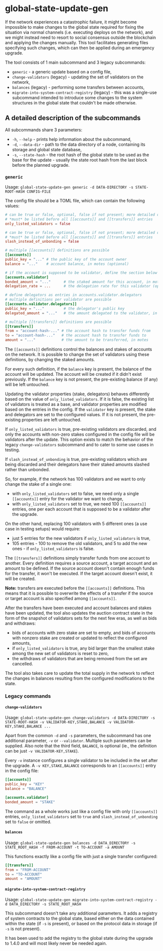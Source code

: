 # global-state-update-gen

If the network experiences a catastrophic failure, it might become impossible to make changes to the global state required for fixing the situation via normal channels (i.e. executing deploys on the network), and we might instead need to resort to social consensus outside the blockchain and applying the changes manually. This tool facilitates generating files specifying such changes, which can then be applied during an emergency upgrade.

The tool consists of 1 main subcommand and 3 legacy subcommands:
- `generic` - a generic update based on a config file,
- `change-validators` (legacy) - updating the set of validators on the network,
- `balances` (legacy) - performing some transfers between accounts,
- `migrate-into-system-contract-registry` (legacy) - this was a single-use subcommand intended to introduce some changes to the system structures in the global state that couldn't be made otherwise.

## A detailed description of the subcommands

All subcommands share 3 parameters:

- `-h`, `--help` - prints help information about the subcommand,
- `-d`, `--data-dir` - path to the data directory of a node, containing its storage and global state database,
- `-s`, `--state-hash` - the root hash of the global state to be used as the base for the update - usually the state root hash from the last block before the planned upgrade.

### `generic`

Usage: `global-state-update-gen generic -d DATA-DIRECTORY -s STATE-ROOT-HASH CONFIG-FILE`

The config file should be a TOML file, which can contain the following values:

```toml
# can be true or false, optional, false if not present; more detailed description below
# *must* be listed before all [[accounts]] and [[transfers]] entries
only_listed_validators = false

# can be true or false, optional, false if not present; more detailed description below
# *must* be listed before all [[accounts]] and [[transfers]] entries
slash_instead_of_unbonding = false

# multiple [[accounts]] definitions are possible
[[accounts]]
public_key = "..." # the public key of the account owner
balance = "..."    # account balance, in motes (optional)

# if the account is supposed to be validator, define the section below
[accounts.validator]
bonded_amount = "..."      # the staked amount for this account, in motes
delegation_rate = ...      # the delegation rate for this validator (optional)

# define delegators as entries in accounts.validator.delegators
# multiple definitions per validator are possible
[[accounts.validator.delegators]]
public_key = "..."         # the delegator's public key
delegated_amount = "..."   # the amount delegated to the validator, in motes

# multiple [[transfers]] definitions are possible
[[transfers]]
from = "account-hash-..." # the account hash to transfer funds from
to = "account-hash-..."   # the account hash to transfer funds to
amount = "..."            # the amount to be transferred, in motes
```

The `[[accounts]]` definitions control the balances and stakes of accounts on the network. It is possible to change the set of validators using these definitions, by changing the staked amounts.

For every such definition, if the `balance` key is present, the balance of the account will be updated. The account will be created if it didn't exist previously. If the `balance` key is not present, the pre-existing balance (if any) will be left untouched.

Updating the validator properties (stake, delegators) behaves differently based on the value of `only_listed_validators`. If it is false, the existing list of validators is treated as a base, and validator properties are modified based on the entries in the config. If the `validator` key is present, the stake and delegators are set to the configured values. If it is not present, the pre-existing properties are left untouched.

If `only_listed_validators` is true, pre-existing validators are discarded, and only the accounts with non-zero stakes configured in the config file will be validators after the update. This option exists to match the behavior of the legacy `change-validators` subcommand and to cater to some use cases in testing.

If `slash_instead_of_unbonding` is true, pre-existing validators which are being discarded and their delegators have their staked amounts slashed rather than unbonded.

So, for example, if the network has 100 validators and we want to only change the stake of a single one:
- with `only_listed_validators` set to false, we need only a single `[[accounts]]` entry for the validator we want to change,
- with `only_listed_validators` set to true, we need 100 `[[accounts]]` entries, one per each account that is supposed to be a validator after the upgrade.

On the other hand, replacing 100 validators with 5 different ones (a use case in testing setups) would require:
- just 5 entries for the new validators if `only_listed_validators` is true,
- 105 entries - 100 to remove the old validators, and 5 to add the new ones - if `only_listed_validators` is false.

The `[[transfers]]` definitions simply transfer funds from one account to another. Every definition requires a source account, a target account and an amount to be defined. If the source account doesn't contain enough funds for the transfer, it won't be executed. If the target account doesn't exist, it will be created.

**Note:** transfers are executed before the `[[accounts]]` definitions. This means that it is possible to overwrite the effects of a transfer if the source or target account is also specified among `[[accounts]]`.

After the transfers have been executed and account balances and stakes have been updated, the tool also updates the auction contract state in the form of the snapshot of validators sets for the next few eras, as well as bids and withdraws:
- bids of accounts with zero stake are set to empty, and bids of accounts with nonzero stake are created or updated to reflect the configured amounts,
- if `only_listed_validators` is true, any bid larger than the smallest stake among the new set of validators is reset to zero,
- the withdraws of validators that are being removed from the set are cancelled.

The tool also takes care to update the total supply in the network to reflect the changes in balances resulting from the configured modifications to the state.

### Legacy commands

#### `change-validators`

Usage: `global-state-update-gen change-validators -d DATA-DIRECTORY -s STATE-ROOT-HASH -v VALIDATOR-KEY,STAKE,BALANCE -v VALIDATOR-KEY,STAKE,BALANCE ...`

Apart from the common `-d` and `-s` parameters, the subcommand has one additional parameter, `-v` or `--validator`. Multiple such parameters can be supplied. Also note that the third field, `BALANCE`, is optional (ie., the definition can be just `-v VALIDATOR-KEY,STAKE`).

Every `-v` instance configures a single validator to be included in the set after the upgrade. A `-v KEY,STAKE,BALANCE` corresponds to an `[[accounts]]` entry in the config file:

```toml
[[accounts]]
public_key = "KEY"
balance = "BALANCE"

[accounts.validator]
bonded_amount = "STAKE"
```

The command as a whole works just like a config file with only `[[accounts]]` entries, `only_listed_validators` set to `true` and `slash_instead_of_unbonding` set to `false` or omitted.

#### `balances`

Usage: `global-state-update-gen balances -d DATA_DIRECTORY -s STATE_ROOT_HASH -f FROM-ACCOUNT -t TO-ACCOUNT -a AMOUNT`

This functions exactly like a config file with just a single transfer configured:

```toml
[[transfers]]
from = "FROM-ACCOUNT"
to = "TO-ACCOUNT"
amount = "AMOUNT"
```

#### `migrate-into-system-contract-registry`

Usage: `global-state-update-gen migrate-into-system-contract-registry -d DATA_DIRECTORY -s STATE_ROOT_HASH`

This subcommand doesn't take any additional parameters. It adds a registry of system contracts to the global state, based either on the data contained within the state (if `-s` is present), or based on the protocol data in storage (if `-s` is not present).

It has been used to add the registry to the global state during the upgrade to 1.4.0 and will most likely never be needed again.
